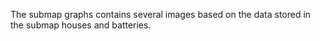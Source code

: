 The submap graphs contains several images based on the data stored in the submap houses and batteries. 
